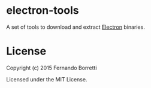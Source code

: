 # electron-tools

A set of tools to download and extract [Electron][electron] binaries.

[electron]: http://electron.atom.io/

# License

Copyright (c) 2015 Fernando Borretti

Licensed under the MIT License.
